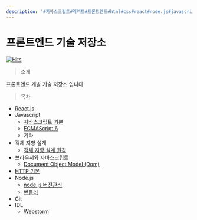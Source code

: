 ```yaml
---
description: '#자바스크립트#리액트#프론트엔드#html#css#react#node.js#javascript#es6'
---
```


# 프론트엔드 기술 저장소

[![Hits](https://hits.seeyoufarm.com/api/count/incr/badge.svg?url=https%3A%2F%2Fgithub.com%2FJunH-K%2Ffront-end-repo)](https://hits.seeyoufarm.com)

> 소개

프론트엔드 개발 기술 저장소 입니다.

> 목차

* [React.js](react/react-hook/)
* Javascript
  * [자바스크립트 기본](javascript/undefined/)
  * [ECMAScript 6](javascript/let-const/)
  * 기타 
* 객체 지향 설계
  * [객체 지향 설계 원칙](undefined/undefined/)
* 브라우저와 자바스크립트 
  * [Document Object Model \(Dom\)](undefined-1/dom-document-object-model/)
* [HTTP 기본](http-network-1/)
* Node.js
  * [node.js 버전관리](node.js/10.md)
  * [번들러](node.js/undefined/)
* Git
* IDE
  * [Webstorm](ide/webstorm/)

